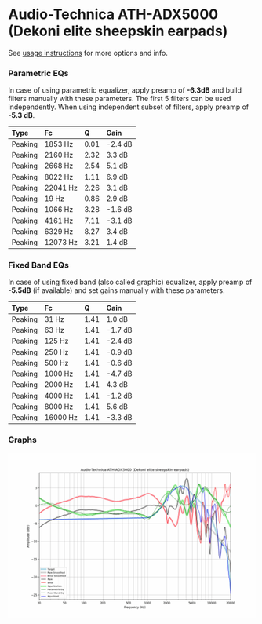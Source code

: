 # Audio-Technica ATH-ADX5000 (Dekoni elite sheepskin earpads)
See [usage instructions](https://github.com/jaakkopasanen/AutoEq#usage) for more options and info.

### Parametric EQs
In case of using parametric equalizer, apply preamp of **-6.3dB** and build filters manually
with these parameters. The first 5 filters can be used independently.
When using independent subset of filters, apply preamp of **-5.3 dB**.

| Type    | Fc       |    Q | Gain    |
|:--------|:---------|:-----|:--------|
| Peaking | 1853 Hz  | 0.01 | -2.4 dB |
| Peaking | 2160 Hz  | 2.32 | 3.3 dB  |
| Peaking | 2668 Hz  | 2.54 | 5.1 dB  |
| Peaking | 8022 Hz  | 1.11 | 6.9 dB  |
| Peaking | 22041 Hz | 2.26 | 3.1 dB  |
| Peaking | 19 Hz    | 0.86 | 2.9 dB  |
| Peaking | 1066 Hz  | 3.28 | -1.6 dB |
| Peaking | 4161 Hz  | 7.11 | -3.1 dB |
| Peaking | 6329 Hz  | 8.27 | 3.4 dB  |
| Peaking | 12073 Hz | 3.21 | 1.4 dB  |

### Fixed Band EQs
In case of using fixed band (also called graphic) equalizer, apply preamp of **-5.5dB**
(if available) and set gains manually with these parameters.

| Type    | Fc       |    Q | Gain    |
|:--------|:---------|:-----|:--------|
| Peaking | 31 Hz    | 1.41 | 1.0 dB  |
| Peaking | 63 Hz    | 1.41 | -1.7 dB |
| Peaking | 125 Hz   | 1.41 | -2.4 dB |
| Peaking | 250 Hz   | 1.41 | -0.9 dB |
| Peaking | 500 Hz   | 1.41 | -0.6 dB |
| Peaking | 1000 Hz  | 1.41 | -4.7 dB |
| Peaking | 2000 Hz  | 1.41 | 4.3 dB  |
| Peaking | 4000 Hz  | 1.41 | -1.2 dB |
| Peaking | 8000 Hz  | 1.41 | 5.6 dB  |
| Peaking | 16000 Hz | 1.41 | -3.3 dB |

### Graphs
![](./Audio-Technica%20ATH-ADX5000%20(Dekoni%20elite%20sheepskin%20earpads).png)